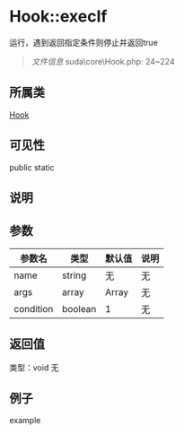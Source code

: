 # Hook::execIf
运行，遇到返回指定条件则停止并返回true
> *文件信息* suda\core\Hook.php: 24~224
## 所属类 

[Hook](../Hook.md)

## 可见性

  public  static
## 说明



## 参数

| 参数名 | 类型 | 默认值 | 说明 |
|--------|-----|-------|-------|
| name |  string | 无 | 无 |
| args |  array | Array | 无 |
| condition |  boolean | 1 | 无 |

## 返回值
类型：void
无

## 例子

example